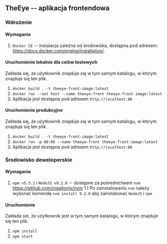 ## TheEye -- aplikacja frontendowa

### Wdrożenie
#### Wymagania
1. `Docker CE` -- instalacja zależna od środowiska, dostępna pod adresem: https://docs.docker.com/engine/installation/. 

####  Uruchomienie lokalnie dla celów testowych
Zakłada się, że użytkownik znajduje się w tym samym katalogu, w którym znajduje się ten plik.
1. `docker build . -t theeye-front-image:latest`
2. `docker run --net host --name theeye-front theeye-front-image:latest`
3. Aplikacja jest dostępna pod adresem `http://localhost:80`

####  Uruchomienie produkcyjne
Zakłada się, że użytkownik znajduje się w tym samym katalogu, w którym znajduje się ten plik.
1. `docker build . -t theeye-front-image:latest`
2. `docker run -p 80:80 --name theeye-front theeye-front-image:latest`
3. Aplikacja jest dostępna pod adresem `http://localhost:80`

### Środowisko deweloperskie
#### Wymagania
1. `npm v5.5.1` i `NodeJS v9.2.0` -- dostępne za pośrednictwem `nvm` https://github.com/creationix/nvm
    1.1 Po zainstalowaniu `nvm` należy wykonać komendę `nvm install 9.2.0` aby zainstalować `NodeJS` i `npm`

#### Uruchomienie
Zakłada sie, że użytkownik jest w tym samym katalogu, w którym znajduje się ten plik.
1. `npm install`
2. `npm start`